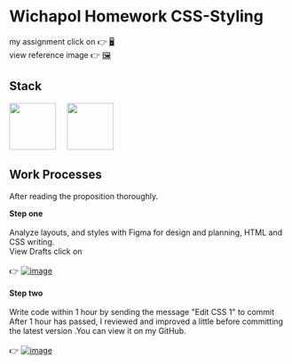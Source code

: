 # Wichapol Homework CSS-Styling
my assignment click on :point_right: [:desktop_computer:](https://maqe-wichapol-hw-cssstyling.vercel.app/) \
view reference image :point_right: [:framed_picture:](https://maqe.github.io/img/styling.png)

## Stack

[<img src="https://www.pngitem.com/pimgs/m/664-6644509_icon-react-js-logo-hd-png-download.png" height="84px"/>](https://reactjs.org/) &nbsp;&nbsp;&nbsp;
[<img src="https://upload.wikimedia.org/wikipedia/commons/thumb/d/d9/Node.js_logo.svg/1280px-Node.js_logo.svg.png" height="84px"/>](https://nodejs.org/en/) 

## Work Processes

After reading the proposition thoroughly. 

**Step one**\
\
Analyze layouts, and styles with Figma for design and planning, HTML and CSS writing.\
View Drafts click on  \
\
:point_right: [![image](https://static.figma.com/app/icon/1/favicon.png)](https://www.figma.com/file/qSQ0epsMjX2eZbwV4r0aKi/HW-MAQE_CSS-styling?node-id=0%3A1) \
\
**Step two**\
\
Write code within 1 hour by sending the message "Edit CSS 1" to commit After 1 hour has passed, I reviewed and improved a little before 
committing the latest version .You can view it on  my GitHub.\
\
:point_right: 
[![image](https://github.githubassets.com/favicons/favicon.svg)](https://github.com/wichapol/MAQE-Homework/tree/main/frontend/template-styling) 
